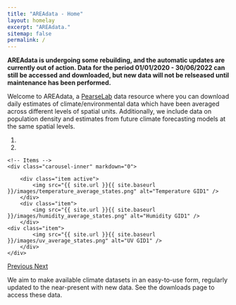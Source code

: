 ```yaml
---
title: "AREAdata - Home"
layout: homelay
excerpt: "AREAdata."
sitemap: false
permalink: /
---
```


**AREAdata is undergoing some rebuilding, and the automatic updates are currently out of action. Data for the period 01/01/2020 - 30/06/2022 can still be accessed and downloaded, but new data will not be relseased until maintenance has been performed.**

Welcome to AREAdata, a [PearseLab](http://pearselab.com/) data resource where you can download daily estimates of climate/environmental data which have been averaged across different levels of spatial units.
Additionally, we include data on population density and estimates from future climate forecasting models at the same spatial levels.


<div markdown="0" id="carousel" class="carousel slide" data-ride="carousel" data-interval="5000" data-pause="hover" >
    <!-- Menu -->
    <ol class="carousel-indicators">
        <li data-target="#carousel" data-slide-to="0" class="active"></li>
        <li data-target="#carousel" data-slide-to="1"></li>
    </ol>

    <!-- Items -->
    <div class="carousel-inner" markdown="0">

        <div class="item active">
            <img src="{{ site.url }}{{ site.baseurl }}/images/temperature_average_states.png" alt="Temperature GID1" />
        </div>
        <div class="item">
            <img src="{{ site.url }}{{ site.baseurl }}/images/humidity_average_states.png" alt="Humidity GID1" />
        </div>
	<div class="item">
            <img src="{{ site.url }}{{ site.baseurl }}/images/uv_average_states.png" alt="UV GID1" />
        </div>
    </div>
  <a class="left carousel-control" href="#carousel" role="button" data-slide="prev">
    <span class="glyphicon glyphicon-chevron-left" aria-hidden="true"></span>
    <span class="sr-only">Previous</span>
  </a>
  <a class="right carousel-control" href="#carousel" role="button" data-slide="next">
    <span class="glyphicon glyphicon-chevron-right" aria-hidden="true"></span>
    <span class="sr-only">Next</span>
  </a>
</div>


We aim to make available climate datasets in an easy-to-use form, regularly updated to the near-present with new data. See the downloads page to access these data.

